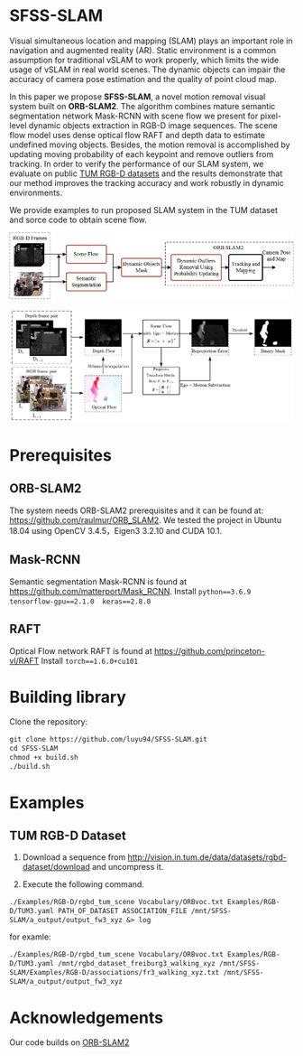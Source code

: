 # SFSS-SLAM

Visual simultaneous location and mapping (SLAM) plays an important role in navigation and augmented reality (AR). Static environment is a common assumption for traditional vSLAM to work properly, which limits the wide usage of vSLAM in real world scenes. The dynamic objects can impair the accuracy of camera pose estimation and the quality of point cloud map.

In this paper we propose **SFSS-SLAM**, a novel motion removal visual system built on **ORB-SLAM2**. The algorithm combines mature semantic segmentation network Mask-RCNN with scene flow we present for pixel-level dynamic objects extraction in RGB-D image sequences. The scene flow model uses dense optical flow RAFT and depth data to estimate undefined moving objects. Besides, the motion removal is accomplished by updating moving probability of each keypoint and remove outliers from tracking. In order to verify the performance of our SLAM system, we evaluate on public [TUM RGB-D datasets](http://vision.in.tum.de/data/datasets/rgbd-dataset) and the results demonstrate that our method improves the tracking accuracy and work robustly in dynamic environments.

We provide examples to run proposed SLAM system in the TUM dataset and sorce code to obtain scene flow.


![overview](https://github.com/luyu94/SFSS-SLAM/blob/master/images/overview.jpg)



![scene](https://github.com/luyu94/SFSS-SLAM/blob/master/images/scene.png)

# Prerequisites
## ORB-SLAM2
The system needs ORB-SLAM2 prerequisites and it can be found at: https://github.com/raulmur/ORB_SLAM2.
We tested the project in Ubuntu 18.04 using OpenCV 3.4.5，Eigen3 3.2.10 and CUDA 10.1.
## Mask-RCNN
Semantic segmentation Mask-RCNN is found at https://github.com/matterport/Mask_RCNN.
Install `python==3.6.9  tensorflow-gpu==2.1.0  keras==2.8.0`
## RAFT
Optical Flow network RAFT is found at https://github.com/princeton-vl/RAFT
Install `torch==1.6.0+cu101`

# Building library

Clone the repository:
```
git clone https://github.com/luyu94/SFSS-SLAM.git
cd SFSS-SLAM
chmod +x build.sh
./build.sh
```

#  Examples

## TUM RGB-D Dataset

1. Download a sequence from http://vision.in.tum.de/data/datasets/rgbd-dataset/download and uncompress it.

2. Execute the following command.
```
./Examples/RGB-D/rgbd_tum_scene Vocabulary/ORBvoc.txt Examples/RGB-D/TUM3.yaml PATH_OF_DATASET ASSOCIATION_FILE /mnt/SFSS-SLAM/a_output/output_fw3_xyz &> log
```
for examle:
```
./Examples/RGB-D/rgbd_tum_scene Vocabulary/ORBvoc.txt Examples/RGB-D/TUM3.yaml /mnt/rgbd_dataset_freiburg3_walking_xyz /mnt/SFSS-SLAM/Examples/RGB-D/associations/fr3_walking_xyz.txt /mnt/SFSS-SLAM/a_output/output_fw3_xyz
```

# Acknowledgements
Our code builds on [ORB-SLAM2](https://github.com/raulmur/ORB_SLAM2)



